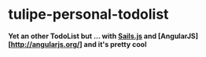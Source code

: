 # tulipe-personal-todolist

**Yet an other TodoList but ... with [Sails.js](sailsjs.org) and [AngularJS][http://angularjs.org/] and it's pretty cool**
